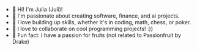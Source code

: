 - 👋 Hi! I'm Julia (Juli)!
- 👀 I'm passionate about creating software, finance, and ai projects.
- 🌱 I love building up skills, whether it's in coding, math, chess, or poker.
- 💞️ I love to collaborate on cool programming projects! :))
- 🌟 Fun fact: I have a passion for fruits (not related to Passionfruit by Drake)
<!---
TheClassicTechno/TheClassicTechno is a ✨ special ✨ repository because its `README.md` (this file) appears on your GitHub profile.
You can click the Preview link to take a look at your changes.
--->
